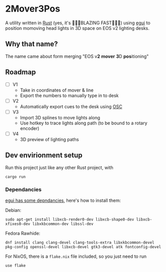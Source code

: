 # 2Mover3Pos

A utility written in [Rust](https://www.rust-lang.org/) (yes, it's 🚀🚀🚀BLAZING FAST🚀🚀🚀) using [egui](https://www.egui.rs/) to position momoving head lights in 3D space on EOS v2 lighting desks.


## Why that name?
The name came about form merging "EOS v**2** **mover** **3**D **pos**itioning"

## Roadmap
- [ ] V1
  - Take in coordinates of mover & line
  - Export the numbers to manually type in to desk
- [ ] V2
  - Automatically export cues to the desk using [OSC](https://en.wikipedia.org/wiki/Open_Sound_Control)
- [ ] V3
  - Import 3D splines to move lights along
  - Use hotkey to trace lights along path (to be bound to a rotary encoder)
- [ ] V4
  - 3D preview of lighting paths
## Dev envirionment setup

Run this project just like any other Rust project, with
```
cargo run
```

### Dependancies
[egui has some depndancies](https://github.com/emilk/egui?tab=readme-ov-file#demo), here's how to install them:

Debian:
```
sudo apt-get install libxcb-render0-dev libxcb-shape0-dev libxcb-xfixes0-dev libxkbcommon-dev libssl-dev
```

Fedora Rawhide:

```
dnf install clang clang-devel clang-tools-extra libxkbcommon-devel pkg-config openssl-devel libxcb-devel gtk3-devel atk fontconfig-devel
```

For NixOS, there is a `flake.nix` file included, so you just need to run
```
use flake
```
